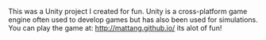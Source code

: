 This was a Unity project I created for fun.  Unity is a cross-platform game engine often used to develop games but has also been used for simulations.  
You can play the game at: http://mattang.github.io/ its alot of fun!
